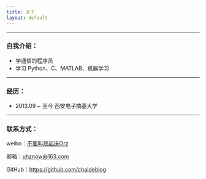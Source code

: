 ```yaml
---
title: 关于
layout: default
---
```


---

### 自我介绍：

* 学通信的程序员
* 学习 Python、C、MATLAB、机器学习

---

### 经历：

* 2013.09 ~ 至今 西安电子搞基大学

----

### 联系方式：

weibo：[不要叫朕起床Orz](http://weibo.com/p/1005052330502705/home?from=page_100505&mod=TAB&is_all=1#place)

邮箱：uhznow@163.com

GitHub：<a href="https://github.com/chaideblog" target="_blank">https://github.com/chaideblog</a>
